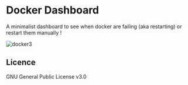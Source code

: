# Docker Dashboard

A minimalist dashboard to see when docker are failing (aka restarting) or restart them manually ! 

![docker3](https://user-images.githubusercontent.com/5891788/132091753-0cfdd422-cc72-448c-910f-5e6604e956b7.gif)

## Licence 

GNU General Public License v3.0

